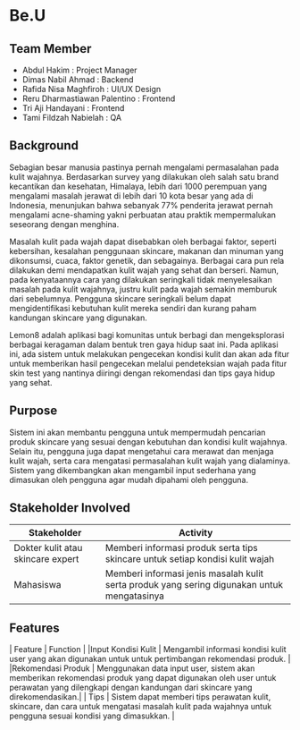 # Be.U

## Team Member
- Abdul Hakim                   : Project Manager 
- Dimas Nabil Ahmad             : Backend 
- Rafida Nisa Maghfiroh         : UI/UX Design 
- Reru Dharmastiawan Palentino  : Frontend
- Tri Aji Handayani             : Frontend
- Tami Fildzah Nabielah         : QA 

## Background 
Sebagian besar manusia pastinya pernah mengalami permasalahan pada kulit wajahnya. Berdasarkan survey yang dilakukan oleh salah satu brand kecantikan dan kesehatan, Himalaya, lebih dari 1000 perempuan yang mengalami masalah jerawat di lebih dari 10 kota besar yang ada di Indonesia, menunjukan bahwa sebanyak 77% penderita jerawat pernah mengalami acne-shaming yakni perbuatan atau praktik mempermalukan seseorang dengan menghina.

Masalah kulit pada wajah dapat disebabkan oleh berbagai faktor, seperti kebersihan, kesalahan penggunaan skincare, makanan dan minuman yang dikonsumsi, cuaca, faktor genetik, dan sebagainya. Berbagai cara pun rela dilakukan demi mendapatkan kulit wajah yang sehat dan berseri. Namun, pada kenyataannya cara yang dilakukan seringkali tidak menyelesaikan masalah pada kulit wajahnya, justru kulit pada wajah semakin memburuk dari sebelumnya. Pengguna skincare seringkali belum dapat mengidentifikasi kebutuhan kulit mereka sendiri dan kurang paham kandungan skincare yang digunakan. 

Lemon8 adalah aplikasi bagi komunitas untuk berbagi dan mengeksplorasi berbagai keragaman dalam bentuk tren gaya hidup saat ini. Pada aplikasi ini, ada sistem untuk melakukan pengecekan kondisi kulit dan akan ada fitur untuk memberikan hasil pengecekan melalui pendeteksian wajah pada fitur skin test yang nantinya diiringi dengan rekomendasi dan tips gaya hidup yang sehat.

## Purpose 
Sistem ini akan membantu pengguna untuk mempermudah pencarian produk skincare yang sesuai dengan kebutuhan dan kondisi kulit wajahnya. Selain itu, pengguna juga dapat mengetahui cara merawat dan menjaga kulit wajah, serta cara mengatasi permasalahan kulit wajah yang dialaminya. Sistem yang dikembangkan akan mengambil input sederhana yang dimasukan oleh pengguna agar mudah dipahami oleh pengguna. 

## Stakeholder Involved
| Stakeholder | Activity |
|-----------|--------|
|Dokter kulit atau skincare expert|Memberi informasi produk serta tips skincare untuk setiap kondisi kulit wajah|
|Mahasiswa|Memberi informasi jenis masalah kulit serta produk yang sering digunakan untuk mengatasinya|

## Features 
| Feature | Function |
|Input Kondisi Kulit | Mengambil informasi kondisi kulit user yang akan digunakan untuk untuk pertimbangan rekomendasi produk. |
|Rekomendasi Produk | Menggunakan data input user, sistem akan memberikan rekomendasi produk yang dapat digunakan oleh user untuk perawatan yang dilengkapi dengan kandungan dari skincare yang direkomendasikan.|
| Tips | Sistem dapat memberi tips perawatan kulit, skincare, dan cara untuk mengatasi masalah kulit pada wajahnya  untuk pengguna sesuai kondisi yang dimasukkan. | 
